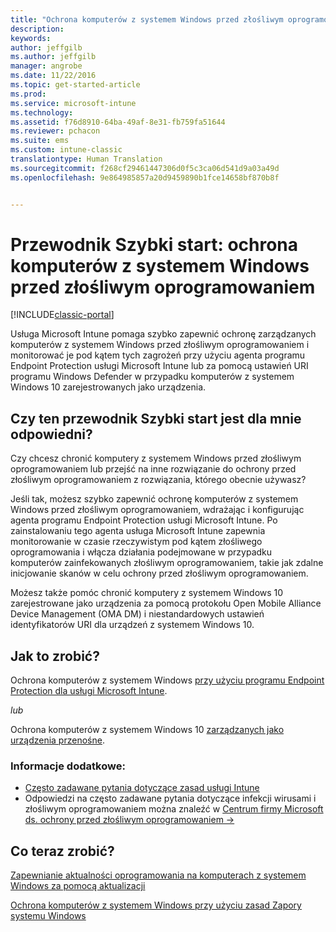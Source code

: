 ```yaml
---
title: "Ochrona komputerów z systemem Windows przed złośliwym oprogramowaniem | Microsoft Docs"
description: 
keywords: 
author: jeffgilb
ms.author: jeffgilb
manager: angrobe
ms.date: 11/22/2016
ms.topic: get-started-article
ms.prod: 
ms.service: microsoft-intune
ms.technology: 
ms.assetid: f76d8910-64ba-49af-8e31-fb759fa51644
ms.reviewer: pchacon
ms.suite: ems
ms.custom: intune-classic
translationtype: Human Translation
ms.sourcegitcommit: f268cf29461447306d0f5c3ca06d541d9a03a49d
ms.openlocfilehash: 9e864985857a20d9459890b1fce14658bf870b8f


---
```


# <a name="quick-start-guide-protect-windows-pcs-against-malware-threats"></a>Przewodnik Szybki start: ochrona komputerów z systemem Windows przed złośliwym oprogramowaniem

[!INCLUDE[classic-portal](../includes/classic-portal.md)]

Usługa Microsoft Intune pomaga szybko zapewnić ochronę zarządzanych komputerów z systemem Windows przed złośliwym oprogramowaniem i monitorować je pod kątem tych zagrożeń przy użyciu agenta programu Endpoint Protection usługi Microsoft Intune lub za pomocą ustawień URI programu Windows Defender w przypadku komputerów z systemem Windows 10 zarejestrowanych jako urządzenia.

## <a name="is-this-quick-start-guide-right-for-me"></a>Czy ten przewodnik Szybki start jest dla mnie odpowiedni?
Czy chcesz chronić komputery z systemem Windows przed złośliwym oprogramowaniem lub przejść na inne rozwiązanie do ochrony przed złośliwym oprogramowaniem z rozwiązania, którego obecnie używasz?

Jeśli tak, możesz szybko zapewnić ochronę komputerów z systemem Windows przed złośliwym oprogramowaniem, wdrażając i konfigurując agenta programu Endpoint Protection usługi Microsoft Intune. Po zainstalowaniu tego agenta usługa Microsoft Intune zapewnia monitorowanie w czasie rzeczywistym pod kątem złośliwego oprogramowania i włącza działania podejmowane w przypadku komputerów zainfekowanych złośliwym oprogramowaniem, takie jak zdalne inicjowanie skanów w celu ochrony przed złośliwym oprogramowaniem.

Możesz także pomóc chronić komputery z systemem Windows 10 zarejestrowane jako urządzenia za pomocą protokołu Open Mobile Alliance Device Management (OMA DM) i niestandardowych ustawień identyfikatorów URI dla urządzeń z systemem Windows 10.

## <a name="how-do-i-do-it"></a>Jak to zrobić?
Ochrona komputerów z systemem Windows [przy użyciu programu Endpoint Protection dla usługi Microsoft Intune](/intune/deploy-use/help-secure-windows-pcs-with-endpoint-protection-for-microsoft-intune).

*lub*

Ochrona komputerów z systemem Windows 10 [zarządzanych jako urządzenia przenośne](/intune/deploy-use/windows-10-policy-settings-in-microsoft-intune).


### <a name="additional-information"></a>Informacje dodatkowe:
- [Często zadawane pytania dotyczące zasad usługi Intune](/intune/deploy-use/manage-settings-and-features-on-your-devices-with-microsoft-intune-policies#frequently-asked-questions-about-intune-policies)
- Odpowiedzi na często zadawane pytania dotyczące infekcji wirusami i złośliwym oprogramowaniem można znaleźć w <a href="https://www.microsoft.com/security/portal/mmpc/" target="_blank"> Centrum firmy Microsoft ds. ochrony przed złośliwym oprogramowaniem &rarr;</a>


## <a name="what-should-i-do-next"></a>Co teraz zrobić?
[Zapewnianie aktualności oprogramowania na komputerach z systemem Windows za pomocą aktualizacji](/intune/deploy-use/keep-windows-pcs-up-to-date-with-software-updates-in-microsoft-intune)

[Ochrona komputerów z systemem Windows przy użyciu zasad Zapory systemu Windows](/intune/deploy-use/help-protect-windows-pcs-using-windows-firewall-policies-in-microsoft-intune)



<!--HONumber=Dec16_HO3-->


